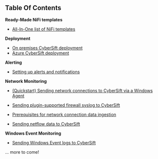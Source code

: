## Table Of Contents

**Ready-Made NiFi templates**

* [All-In-One list of NiFi templates](https://gettingstarted.cybersift.io/docs/nifi-templates.md)

**Deployment**
* [On premises CyberSift deployment](https://gettingstarted.cybersift.io/docs/onpremises.md)
* [Azure CyberSift deployment](https://gettingstarted.cybersift.io/docs/azure_deployment.md)

**Alerting**

* [Setting up alerts and notifications](https://gettingstarted.cybersift.io/docs/alerting.md)

**Network Monitoring**

* [(Quickstart) Sending network connections to CyberSift via a Windows Agent](https://gettingstarted.cybersift.io/docs/windows_agent.md)

* [Sending plugin-supported firewall syslog to CyberSift](https://gettingstarted.cybersift.io/docs/syslog_parser.md)

* [Prerequisites for network connection data ingestion](https://gettingstarted.cybersift.io/docs/ip_required_fields.md)
* [Sending netflow data to CyberSift](https://gettingstarted.cybersift.io/docs/netflow.md)

**Windows Event Monitoring**

* [Sending Windows Event logs to CyberSift](https://gettingstarted.cybersift.io/docs/windows_events.md)

... more to come!
